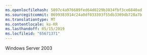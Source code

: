 ```yaml
---
ms.openlocfilehash: 5097c4a976689fed64d0229b3834fbf3ce6840ad
ms.sourcegitcommit: 8699383914c24a0df033393f55db3369db728a7b
ms.translationtype: MT
ms.contentlocale: ko-KR
ms.lasthandoff: 05/15/2019
ms.locfileid: "65671371"
---
```

Windows Server 2003
